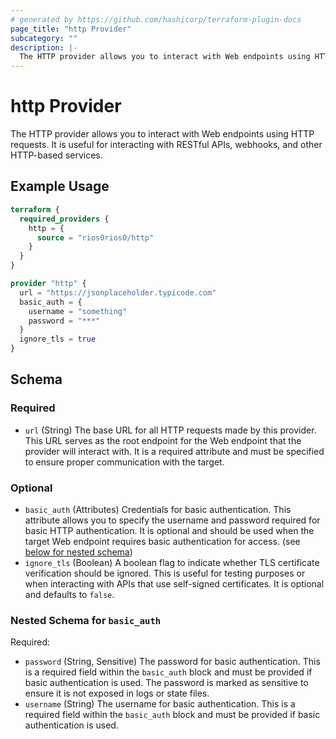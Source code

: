 ```yaml
---
# generated by https://github.com/hashicorp/terraform-plugin-docs
page_title: "http Provider"
subcategory: ""
description: |-
  The HTTP provider allows you to interact with Web endpoints using HTTP requests. It is useful for interacting with RESTful APIs, webhooks, and other HTTP-based services.
---
```


# http Provider

The HTTP provider allows you to interact with Web endpoints using HTTP requests. It is useful for interacting with RESTful APIs, webhooks, and other HTTP-based services.

## Example Usage

```terraform
terraform {
  required_providers {
    http = {
      source = "rios0rios0/http"
    }
  }
}

provider "http" {
  url = "https://jsonplaceholder.typicode.com"
  basic_auth = {
    username = "something"
    password = "***"
  }
  ignore_tls = true
}
```

<!-- schema generated by tfplugindocs -->
## Schema

### Required

- `url` (String) The base URL for all HTTP requests made by this provider. This URL serves as the root endpoint for the Web endpoint that the provider will interact with. It is a required attribute and must be specified to ensure proper communication with the target.

### Optional

- `basic_auth` (Attributes) Credentials for basic authentication. This attribute allows you to specify the username and password required for basic HTTP authentication. It is optional and should be used when the target Web endpoint requires basic authentication for access. (see [below for nested schema](#nestedatt--basic_auth))
- `ignore_tls` (Boolean) A boolean flag to indicate whether TLS certificate verification should be ignored. This is useful for testing purposes or when interacting with APIs that use self-signed certificates. It is optional and defaults to `false`.

<a id="nestedatt--basic_auth"></a>
### Nested Schema for `basic_auth`

Required:

- `password` (String, Sensitive) The password for basic authentication. This is a required field within the `basic_auth` block and must be provided if basic authentication is used. The password is marked as sensitive to ensure it is not exposed in logs or state files.
- `username` (String) The username for basic authentication. This is a required field within the `basic_auth` block and must be provided if basic authentication is used.

